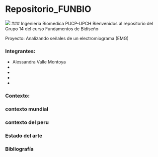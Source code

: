 # Repositorio_FUNBIO
<img src="https://www.facebook.com/photo/?fbid=731675451446481&set=a.731675458113147"/>
### Ingenieria Biomedica PUCP-UPCH
Bienvenidos al repositorio del Grupo 14 del curso Fundamentos de Bidiseño

Proyecto: Analizando señales de un electromiograma (EMG)

### Integrantes:
- Alessandra Valle Montoya
-
-
-
- 
### Contexto:
###     contexto mundial 
###     contexto del peru

### Estado del arte

### Bibliografía
